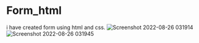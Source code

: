 # Form_html
i have created form using html and css.
![Screenshot 2022-08-26 031914](https://user-images.githubusercontent.com/110282564/186883379-86c63b95-a7e7-4acd-9bb6-b246efcbfa59.png)
![Screenshot 2022-08-26 031945](https://user-images.githubusercontent.com/110282564/186883424-37bb08b1-3a7d-49eb-9037-bdcaed2114a1.png)
